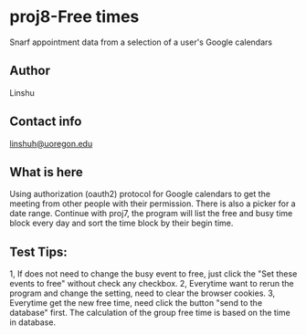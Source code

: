 # proj8-Free times
Snarf appointment data from a selection of a user's Google calendars 

## Author

Linshu 

## Contact info

linshuh@uoregon.edu

## What is here

Using authorization (oauth2) protocol for Google
calendars to get the meeting from other people with their permission.  There is also a picker for a date range. 
Continue with proj7, the program will list the free and busy time block every day and sort the time block by their begin time.

## Test Tips:
1, If does not need to change the busy event to free, just click the "Set these events to free" without check any checkbox.
2, Everytime want to rerun the program and change the setting, need to clear the browser cookies.
3, Everytime get the new free time, need click the button "send to the database" first. The calculation of the group free time is based on the time in database. 






